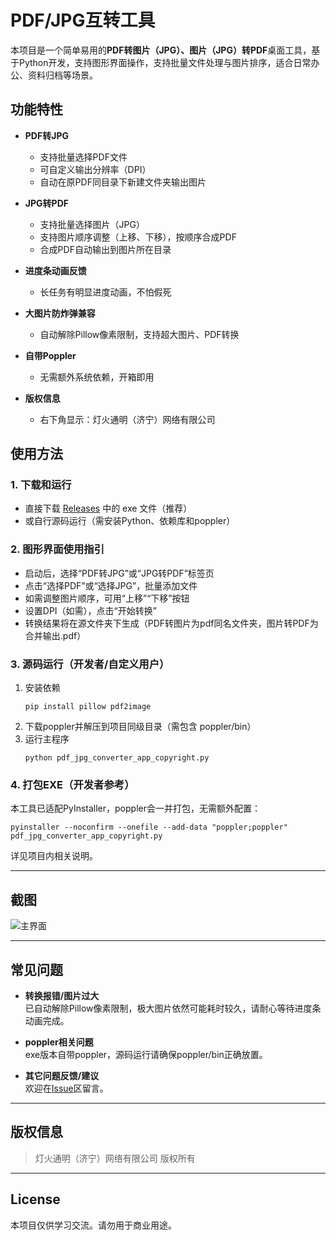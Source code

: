 # PDF/JPG互转工具

本项目是一个简单易用的**PDF转图片（JPG）、图片（JPG）转PDF**桌面工具，基于Python开发，支持图形界面操作，支持批量文件处理与图片排序，适合日常办公、资料归档等场景。

## 功能特性

- **PDF转JPG**  
  - 支持批量选择PDF文件
  - 可自定义输出分辨率（DPI）
  - 自动在原PDF同目录下新建文件夹输出图片

- **JPG转PDF**  
  - 支持批量选择图片（JPG）
  - 支持图片顺序调整（上移、下移），按顺序合成PDF
  - 合成PDF自动输出到图片所在目录

- **进度条动画反馈**  
  - 长任务有明显进度动画，不怕假死

- **大图片防炸弹兼容**  
  - 自动解除Pillow像素限制，支持超大图片、PDF转换

- **自带Poppler**  
  - 无需额外系统依赖，开箱即用

- **版权信息**  
  - 右下角显示：灯火通明（济宁）网络有限公司

## 使用方法

### 1. 下载和运行

- 直接下载 [Releases](https://github.com/lanbing1989/pdf_jpg_converter/releases) 中的 exe 文件（推荐）
- 或自行源码运行（需安装Python、依赖库和poppler）

### 2. 图形界面使用指引

- 启动后，选择“PDF转JPG”或“JPG转PDF”标签页
- 点击“选择PDF”或“选择JPG”，批量添加文件
- 如需调整图片顺序，可用“上移”“下移”按钮
- 设置DPI（如需），点击“开始转换”
- 转换结果将在源文件夹下生成（PDF转图片为pdf同名文件夹，图片转PDF为合并输出.pdf）

### 3. 源码运行（开发者/自定义用户）

1. 安装依赖  
   ```
   pip install pillow pdf2image
   ```
2. 下载poppler并解压到项目同级目录（需包含 poppler/bin）
3. 运行主程序  
   ```
   python pdf_jpg_converter_app_copyright.py
   ```

### 4. 打包EXE（开发者参考）

本工具已适配PyInstaller，poppler会一并打包，无需额外配置：

```
pyinstaller --noconfirm --onefile --add-data "poppler;poppler" pdf_jpg_converter_app_copyright.py
```
详见项目内相关说明。

---

## 截图

![主界面](screenshot.png)

---

## 常见问题

- **转换报错/图片过大**  
  已自动解除Pillow像素限制，极大图片依然可能耗时较久，请耐心等待进度条动画完成。

- **poppler相关问题**  
  exe版本自带poppler，源码运行请确保poppler/bin正确放置。

- **其它问题反馈/建议**  
  欢迎在[Issue](https://github.com/lanbing1989/pdf_jpg_converter/issues)区留言。

---

## 版权信息

> 灯火通明（济宁）网络有限公司 版权所有

---

## License

本项目仅供学习交流。请勿用于商业用途。
